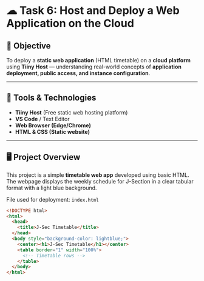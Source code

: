 # ☁ Task 6: Host and Deploy a Web Application on the Cloud

## 🎯 Objective
To deploy a **static web application** (HTML timetable) on a **cloud platform** using **Tiiny Host** — understanding real-world concepts of **application deployment, public access, and instance configuration**.

---

## 🧰 Tools & Technologies
- **Tiiny Host** (Free static web hosting platform)
- **VS Code** / Text Editor
- **Web Browser (Edge/Chrome)**
- **HTML & CSS (Static website)**

---

## 🖥 Project Overview
This project is a simple **timetable web app** developed using basic HTML.  
The webpage displays the weekly schedule for J-Section in a clear tabular format with a light blue background.

File used for deployment: `index.html`

```html
<!DOCTYPE html>
<html>
  <head>
    <title>J-Sec Timetable</title>
  </head>
  <body style="background-color: lightblue;">
    <center><h1>J-Sec Timetable</h1></center>
    <table border="1" width="100%">
      <!-- Timetable rows -->
    </table>
  </body>
</html>
